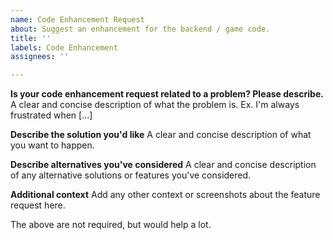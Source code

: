 ```yaml
---
name: Code Enhancement Request
about: Suggest an enhancement for the backend / game code.
title: ''
labels: Code Enhancement
assignees: ''

---
```


**Is your code enhancement request related to a problem? Please describe.**
A clear and concise description of what the problem is. Ex. I'm always frustrated when [...]

**Describe the solution you'd like**
A clear and concise description of what you want to happen.

**Describe alternatives you've considered**
A clear and concise description of any alternative solutions or features you've considered.

**Additional context**
Add any other context or screenshots about the feature request here.

The above are not required, but would help a lot.
